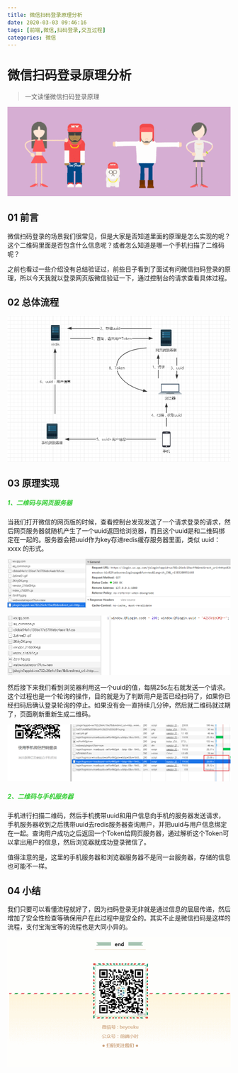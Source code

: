 ```yaml
---
title: 微信扫码登录原理分析
date: 2020-03-03 09:46:16
tags: [前端,微信,扫码登录,交互过程]
categories: 微信
---
```


# 微信扫码登录原理分析

> 一文读懂微信扫码登录原理

![ ](../common/1.gif)

## 01 前言

微信扫码登录的场景我们很常见，但是大家是否知道里面的原理是怎么实现的呢？这个二维码里面是否包含什么信息呢？或者怎么知道是哪一个手机扫描了二维码呢？

之前也看过一些介绍没有总结验证过，前些日子看到了面试有问微信扫码登录的原理，所以今天我就以登录网页版微信验证一下，通过控制台的请求查看具体过程。

## 02 总体流程
![](./img/liu.png)


## 03 原理实现

##### **<font color="#32CD32">1、二维码与网页服务器</font>**

当我们打开微信的网页版的时候，查看控制台发现发送了一个请求登录的请求，然后网页服务器就随机产生了一个uuid返回给浏览器，而且这个uuid是和二维码绑定在一起的。服务器会把uuid作为key存进redis缓存服务器里面，类似 uuid：xxxx 的形式。

![](./img/request.png)


![](./img/re_code.png)



然后接下来我们看到浏览器利用这一个uuid的值，每隔25s左右就发送一个请求。这个过程也是一个轮询的操作，目的就是为了判断用户是否已经扫码了，如果你已经扫码后确认登录轮询的停止。如果没有会一直持续几分钟，然后就二维码就过期了，页面刷新重新生成二维码。

![](./img/25s.png)



##### **<font color="#32CD32">2、二维码与手机服务器</font>**

手机进行扫描二维码，然后手机携带uuid和用户信息向手机的服务器发送请求，手机服务器收到之后携带uuid去redis服务器查询用户，并把uuid与用户信息绑定在一起。查询用户成功之后返回一个Token给网页服务器，通过解析这个Token可以拿出用户的信息，然后浏览器就成功登录微信了。

值得注意的是，这里的手机服务器和浏览器服务器不是同一台服务器，存储的信息也可能不一样。



## 04 小结

我们只要可以看懂流程就好了，因为扫码登录无非就是通过信息的层层传递，然后增加了安全性检查等确保用户在此过程中是安全的。其实不止是微信扫码是这样的流程，支付宝淘宝等的流程也是大同小异的。



![ ](../common/2.gif)






